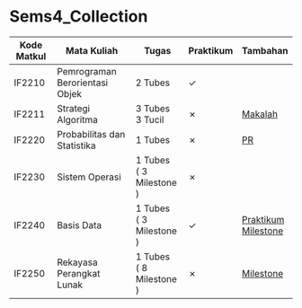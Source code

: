 # Sems4_Collection

| Kode Matkul | Mata Kuliah | Tugas | Praktikum | Tambahan |
|------------|----------------|------|----------|----------|
| IF2210 | Pemrograman Berorientasi Objek | 2 Tubes | &check; | |
| IF2211 | Strategi Algoritma | 3 Tubes </br> 3 Tucil  | &cross;| [Makalah](https://informatika.stei.itb.ac.id/~rinaldi.munir/Stmik/2022-2023/Makalah/Makalah-Stima-2023-(154).pdf) |
| IF2220 | Probabilitas dan Statistika | 1 Tubes | &cross; | [PR](https://drive.google.com/drive/folders/1GUcHbvKrMmWFU1yc3NP4x0X7xsQf0rgy?usp=sharing) |
| IF2230 | Sistem Operasi | 1 Tubes </br> ( 3 Milestone ) | &cross; | |
| IF2240 | Basis Data | 1 Tubes </br> ( 3 Milestone ) | &check; | [Praktikum](https://drive.google.com/drive/folders/12W_fBfuBv6qFl28Cismw8C_Jpmkm296r?usp=sharing) </br> [Milestone](https://drive.google.com/drive/folders/1THWGkIs9NspVVDs7GBEIYWrwo1YvA9P6?usp=sharing)|
| IF2250 | Rekayasa Perangkat Lunak | 1 Tubes </br> ( 8 Milestone ) | &cross; | [Milestone](https://drive.google.com/drive/folders/119-T4aS3KSBr5fOAnVIYvV2YZvqZJcbk?usp=sharing) |
